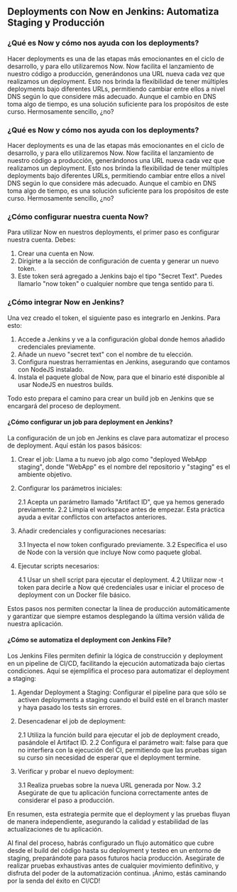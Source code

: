 <h2 align="left"> Deployments con Now en Jenkins: Automatiza Staging y Producción </h2>

<h3 align="left"> ¿Qué es Now y cómo nos ayuda con los deployments? </h3>

<p align="left"> Hacer deployments es una de las etapas más emocionantes en el ciclo de desarrollo, y para ello utilizaremos Now. Now facilita el lanzamiento de nuestro código a producción, generándonos una URL nueva cada vez que realizamos un deployment. Esto nos brinda la flexibilidad de tener múltiples deployments bajo diferentes URLs, permitiendo cambiar entre ellos a nivel DNS según lo que considere más adecuado. Aunque el cambio en DNS toma algo de tiempo, es una solución suficiente para los propósitos de este curso. Hermosamente sencillo, ¿no? </p>

<h3 align="left"> ¿Qué es Now y cómo nos ayuda con los deployments? </h3>

<p align="left"> Hacer deployments es una de las etapas más emocionantes en el ciclo de desarrollo, y para ello utilizaremos Now. Now facilita el lanzamiento de nuestro código a producción, generándonos una URL nueva cada vez que realizamos un deployment. Esto nos brinda la flexibilidad de tener múltiples deployments bajo diferentes URLs, permitiendo cambiar entre ellos a nivel DNS según lo que considere más adecuado. Aunque el cambio en DNS toma algo de tiempo, es una solución suficiente para los propósitos de este curso. Hermosamente sencillo, ¿no? </p>

<h3 align="left"> ¿Cómo configurar nuestra cuenta Now? </h3>

<p align="left"> Para utilizar Now en nuestros deployments, el primer paso es configurar nuestra cuenta. Debes:

1. Crear una cuenta en Now.
2. Dirigirte a la sección de configuración de cuenta y generar un nuevo token.
3. Este token será agregado a Jenkins bajo el tipo "Secret Text". Puedes llamarlo "now token" o cualquier nombre que tenga sentido para ti. </p>

<h3 align="left"> ¿Cómo integrar Now en Jenkins? </h3>

<p align="left"> Una vez creado el token, el siguiente paso es integrarlo en Jenkins. Para esto:

1. Accede a Jenkins y ve a la configuración global donde hemos añadido credenciales previamente.
2. Añade un nuevo "secret text" con el nombre de tu elección.
3. Configura nuestras herramientas en Jenkins, asegurando que contamos con NodeJS instalado.
4. Instala el paquete global de Now, para que el binario esté disponible al usar NodeJS en nuestros builds.

Todo esto prepara el camino para crear un build job en Jenkins que se encargará del proceso de deployment. </p>


<h4 align="left"> ¿Cómo configurar un job para deployment en Jenkins? </h4>

<p align="left"> La configuración de un job en Jenkins es clave para automatizar el proceso de deployment. Aquí están los pasos básicos:

1. Crear el job: Llama a tu nuevo job algo como "deployed WebApp staging", donde "WebApp" es el nombre del repositorio y "staging" es el ambiente objetivo.

2. Configurar los parámetros iniciales:
    
    2.1 Acepta un parámetro llamado "Artifact ID", que ya hemos generado previamente.
    2.2 Limpia el workspace antes de empezar. Esta práctica ayuda a evitar conflictos con artefactos anteriores.

3. Añadir credenciales y configuraciones necesarias:

    3.1 Inyecta el now token configurado previamente.
    3.2 Especifica el uso de Node con la versión que incluye Now como paquete global.

4. Ejecutar scripts necesarios:

    4.1 Usar un shell script para ejecutar el deployment.
    4.2 Utilizar now -t token para decirle a Now qué credenciales usar e iniciar el proceso de deployment con un Docker file básico.

Estos pasos nos permiten conectar la línea de producción automáticamente y garantizar que siempre estamos desplegando la última versión válida de nuestra aplicación.</p>

<h4 align="left"> ¿Cómo se automatiza el deployment con Jenkins File? </h4>

<p align="left"> Los Jenkins Files permiten definir la lógica de construcción y deployment en un pipeline de CI/CD, facilitando la ejecución automatizada bajo ciertas condiciones. Aquí se ejemplifica el proceso para automatizar el deployment a staging:

1. Agendar Deployment a Staging: Configurar el pipeline para que sólo se activen deployments a staging cuando el build esté en el branch master y haya pasado los tests sin errores.

2. Desencadenar el job de deployment:

    2.1 Utiliza la función build para ejecutar el job de deployment creado, pasándole el Artifact ID.
    2.2 Configura el parámetro wait: false para que no interfiera con la ejecución del CI, permitiendo que las pruebas sigan su curso sin necesidad de esperar que el deployment termine.

3. Verificar y probar el nuevo deployment:

    3.1 Realiza pruebas sobre la nueva URL generada por Now.
    3.2 Asegúrate de que tu aplicación funciona correctamente antes de considerar el paso a producción.

En resumen, esta estrategia permite que el deployment y las pruebas fluyan de manera independiente, asegurando la calidad y estabilidad de las actualizaciones de tu aplicación.

Al final del proceso, habrás configurado un flujo automático que cubre desde el build del código hasta su deployment y testeo en un entorno de staging, preparándote para pasos futuros hacia producción. Asegúrate de realizar pruebas exhaustivas antes de cualquier movimiento definitivo, y disfruta del poder de la automatización continua. ¡Ánimo, estás caminando por la senda del éxito en CI/CD! </p>